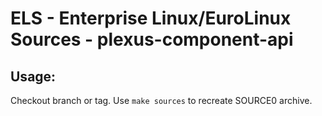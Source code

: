 # ELS - Enterprise Linux/EuroLinux Sources - plexus-component-api
 
## Usage:
  Checkout branch or tag. Use `make sources` to recreate  SOURCE0 archive.
